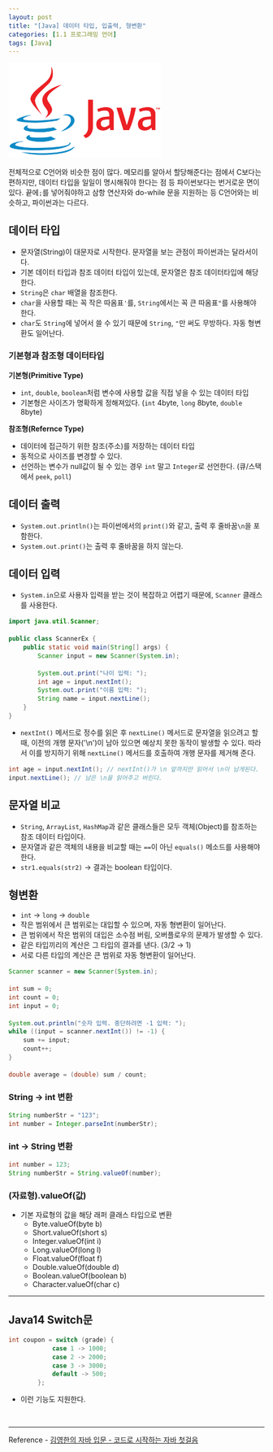 ```yaml
---
layout: post
title: "[Java] 데이터 타입, 입출력, 형변환"
categories: [1.1 프로그래밍 언어]
tags: [Java]
---
```


<img src="/assets/img/java.png" alt="java" width="300"/>

전체적으로 C언어와 비슷한 점이 많다.
메모리를 알아서 할당해준다는 점에서 C보다는 편하지만, 데이터 타입을 일일이 명시해줘야 한다는 점 등 파이썬보다는 번거로운 면이 있다.
끝에`;`를 넣어줘야하고 삼항 연산자와 do-while 문을 지원하는 등 C언어와는 비슷하고, 파이썬과는 다르다.

## 데이터 타입

- 문자열(String)이 대문자로 시작한다. 문자열을 보는 관점이 파이썬과는 달라서이다.
- 기본 데이터 타입과 참조 데이터 타입이 있는데, 문자열은 참조 데이터타입에 해당한다.
- `String`은 `char` 배열을 참조한다.
- `char`을 사용할 때는 꼭 작은 따옴표`'`를, `String`에서는 꼭 큰 따옴표`"`를 사용해야 한다.
- `char`도 `String`에 넣어서 쓸 수 있기 때문에 `String`, `"`만 써도 무방하다. 자동 형변환도 일어난다.

### 기본형과 참조형 데이터타입

**기본형(Primitive Type)**

- `int`, `double`, `boolean`처럼 변수에 사용할 값을 직접 넣을 수 있는 데이터 타입
- 기본형은 사이즈가 명확하게 정해져있다. (`int` 4byte, `long` 8byte, `double` 8byte)

**참조형(Refernce Type)**

- 데이터에 접근하기 위한 참조(주소)를 저장하는 데이터 타입
- 동적으로 사이즈를 변경할 수 있다.
- 선언하는 변수가 null값이 될 수 있는 경우 `int` 말고 `Integer`로 선언한다. (큐/스택에서 `peek`, `poll`)

## 데이터 출력

- `System.out.println()`는 파이썬에서의 `print()`와 같고, 출력 후 줄바꿈`\n`을 포함한다.
- `System.out.print()`는 출력 후 줄바꿈을 하지 않는다.

## 데이터 입력

- `System.in`으로 사용자 입력을 받는 것이 복잡하고 어렵기 때문에, `Scanner` 클래스를 사용한다.

```java
import java.util.Scanner;

public class ScannerEx {
    public static void main(String[] args) {
        Scanner input = new Scanner(System.in);

        System.out.print("나이 입력: ");
        int age = input.nextInt();
        System.out.print("이름 입력: ");
        String name = input.nextLine();
    }
}
```

- `nextInt()` 메서드로 정수를 읽은 후 `nextLine()` 메서드로 문자열을 읽으려고 할 때, 이전의 개행 문자('\n')이 남아 있으면 예상치 못한 동작이 발생할 수 있다. 따라서 이를 방지하기 위해 `nextLine()` 메서드를 호출하여 개행 문자를 제거해 준다.

```java
int age = input.nextInt(); // nextInt()가 \n 앞까지만 읽어서 \n이 남게된다.
input.nextLine(); // 남은 \n을 읽어주고 버린다.
```

## 문자열 비교

- `String`, `ArrayList`, `HashMap`과 같은 클래스들은 모두 객체(Object)를 참조하는 참조 데이터 타입이다.
- 문자열과 같은 객체의 내용을 비교할 때는 `==`이 아닌 `equals()` 메소드를 사용해야 한다.
- `str1.equals(str2)` → 결과는 boolean 타입이다.

## 형변환

- `int` → `long` → `double`
- 작은 범위에서 큰 범위로는 대입할 수 있으며, 자동 형변환이 일어난다.
- 큰 범위에서 작은 범위의 대입은 소수점 버림, 오버플로우의 문제가 발생할 수 있다.
- 같은 타입끼리의 계산은 그 타입의 결과를 낸다. (3/2 → 1)
- 서로 다른 타입의 계산은 큰 범위로 자동 형변환이 일어난다.

```java
Scanner scanner = new Scanner(System.in);

int sum = 0;
int count = 0;
int input = 0;

System.out.println("숫자 입력. 중단하려면 -1 입력: ");
while ((input = scanner.nextInt()) != -1) {
    sum += input;
    count++;
}

double average = (double) sum / count;
```

### String -> int 변환

```java
String numberStr = "123";
int number = Integer.parseInt(numberStr);
```

### int -> String 변환

```java
int number = 123;
String numberStr = String.valueOf(number);
```

### (자료형).valueOf(값)

- 기본 자료형의 값을 해당 래퍼 클래스 타입으로 변환
  - Byte.valueOf(byte b)
  - Short.valueOf(short s)
  - Integer.valueOf(int i)
  - Long.valueOf(long l)
  - Float.valueOf(float f)
  - Double.valueOf(double d)
  - Boolean.valueOf(boolean b)
  - Character.valueOf(char c)

---

## Java14 Switch문

```java
int coupon = switch (grade) {
            case 1 -> 1000;
            case 2 -> 2000;
            case 3 -> 3000;
            default -> 500;
        };
```

- 이런 기능도 지원한다.

<br>

---

Reference - [김영한의 자바 입문 - 코드로 시작하는 자바 첫걸음](https://www.inflearn.com/course/%EA%B9%80%EC%98%81%ED%95%9C%EC%9D%98-%EC%9E%90%EB%B0%94-%EC%9E%85%EB%AC%B8)
